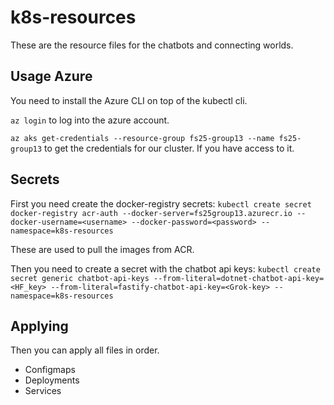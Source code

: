 # k8s-resources

These are the resource files for the chatbots and connecting worlds.

## Usage Azure

You need to install the Azure CLI on top of the kubectl cli. 

`az login` to log into the azure account.

`az aks get-credentials --resource-group fs25-group13 --name fs25-group13` to get the credentials for our cluster. If you have access to it.

## Secrets

First you need create the docker-registry secrets:
`kubectl create secret docker-registry acr-auth --docker-server=fs25group13.azurecr.io --docker-username=<username> --docker-password=<password> --namespace=k8s-resources`

These are used to pull the images from ACR.

Then you need to create a secret with the chatbot api keys:
`kubectl create secret generic chatbot-api-keys --from-literal=dotnet-chatbot-api-key=<HF_key> --from-literal=fastify-chatbot-api-key=<Grok-key> --namespace=k8s-resources`

## Applying

Then you can apply all files in order. 
- Configmaps
- Deployments
- Services

